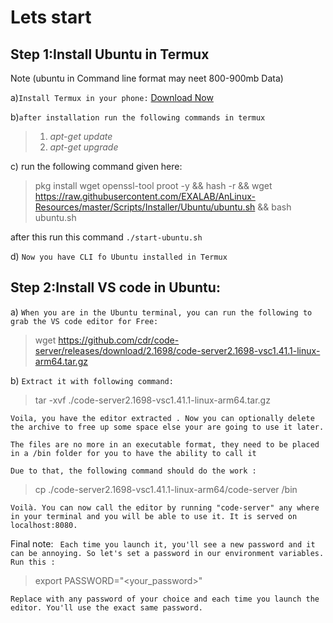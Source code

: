 # Lets start

## Step 1:Install Ubuntu in Termux
Note (ubuntu in Command line format may neet 800-900mb Data)

a)```Install Termux in your phone:``` [Download Now](https://play.google.com/store/apps/details?id=com.termux)

b)```after installation run the following commands in termux``` 

>1) *apt-get update*
>2) *apt-get upgrade*



c) run the following command given here: 
>pkg install wget openssl-tool proot -y && hash -r && wget https://raw.githubusercontent.com/EXALAB/AnLinux-Resources/master/Scripts/Installer/Ubuntu/ubuntu.sh && bash ubuntu.sh

after this run this command ```./start-ubuntu.sh```

d) ```Now you have CLI fo Ubuntu installed in Termux```


## Step 2:Install VS code in Ubuntu:

a) ```When you are in the Ubuntu terminal, you can run the following to grab the VS code editor for Free:```
 >wget https://github.com/cdr/code-server/releases/download/2.1698/code-server2.1698-vsc1.41.1-linux-arm64.tar.gz

b) ```Extract it with following command:```
 >tar -xvf ./code-server2.1698-vsc1.41.1-linux-arm64.tar.gz

```Voila, you have the editor extracted . Now you can optionally delete the archive to free up some space else your are going to use it later.```

 ```The files are no more in an executable format, they need to be placed in a /bin folder for you to have the ability to call it```

```Due to that, the following command should do the work :```
 >cp ./code-server2.1698-vsc1.41.1-linux-arm64/code-server /bin

 ```Voilà. You can now call the editor by running "code-server" any where in your terminal and you will be able to use it. It is served on localhost:8080.```

Final note: ``` Each time you launch it, you'll see a new password and it can be annoying. So let's set a password in our environment variables.
Run this :```
>export PASSWORD="<your_password>"

```Replace with any password of your choice and each time you launch the editor. You'll use the exact same password.```